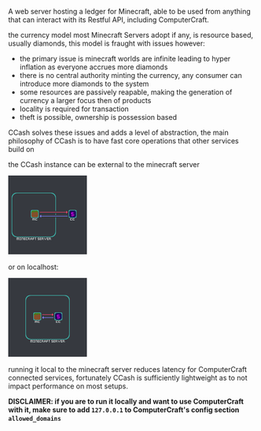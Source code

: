 A web server hosting a ledger for Minecraft, able to be used from anything that can interact with its Restful API, including ComputerCraft. 

the currency model most Minecraft Servers adopt if any, is resource based, usually diamonds, this model is fraught with issues however:

* the primary issue is minecraft worlds are infinite leading to hyper inflation as everyone accrues more diamonds
* there is no central authority minting the currency, any consumer can introduce more diamonds to the system
* some resources are passively reapable, making the generation of currency a larger focus then of products
* locality is required for transaction
* theft is possible, ownership is possession based

CCash solves these issues and adds a level of abstraction, the main philosophy of CCash is to have fast core operations that other services build on

the CCash instance can be external to the minecraft server 

![image](external_diagram.png)

or on localhost:

![image](localhost_diagram.png)

running it local to the minecraft server reduces latency for ComputerCraft connected services, fortunately CCash is sufficiently lightweight as to not impact performance on most setups.

**DISCLAIMER: if you are to run it locally and want to use ComputerCraft with it, make sure to add `127.0.0.1` to ComputerCraft's config section `allowed_domains`**   